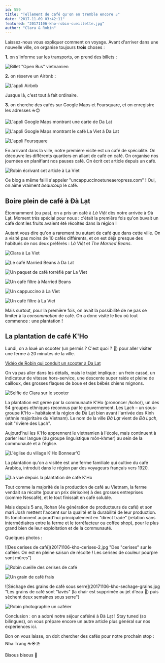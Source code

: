 ```yaml
---
id: 559
title: "Tellement de café qu'on en tremble encore ☕️"
date: "2017-11-09 03:42:11"
featured: "20171106-kho-robin-cueillette.jpg"
author: "Clara & Robin"
---
```


Laissez-nous vous expliquer comment on voyage. Avant d'arriver dans une nouvelle
ville, on organise toujours **trois** choses :

**1.** on s'informe sur les transports, on prend des billets :

![Billet "Open Bus" vietnamien](20171031-billet-openbus.jpg)

**2.** on réserve un Airbnb :

![L'appli Airbnb](20171108-screenshot-airbnb.png)

Jusque là, c'est tout à fait ordinaire.

**3.** on cherche des cafés sur Google Maps et Foursquare, et on enregistre les
adresses ☕️😍

![L'appli Google Maps montrant une carte de Da Lat](20171108-screenshot-google-maps.png)

![L'appli Google Maps montrant le café La Viet à Da Lat](20171108-screenshot-google-maps-2.png)

![L'appli Foursquare](20171108-screenshot-foursquare.png)

En arrivant dans la ville, notre première visite est un café de spécialité. On
découvre les différents quartiers en allant de café en café. On organise nos
journées en planifiant nos pauses café. On écrit cet article depuis un café.

![Robin écrivant cet article à La Viet](20171108-ecriture-article.jpg)

Ce blog a même failli s'appeler "uncappuccinoetuneaeropress.com" ! Oui, on aime
vraiment _beaucoup_ le café.

## Boire plein de café à Đà Lạt

Étonnamment (ou pas), on a pris un café à *Là Việt* dès notre arrivée à Đà Lạt.
Moment très spécial pour nous : c'était la première fois qu'on buvait un café
dont les fruits avaient été récoltés dans la région !

Autant vous dire qu'on a rarement bu autant de café que dans cette ville. On a
visité pas moins de 10 cafés différents, et on est déjà presque des habitués de
nos deux préférés : *Là Việt* et _The Married Beans_.

![Clara à La Viet](20171101-laviet-clara.jpg)

![Le café Married Beans à Da Lat](20171101-marriedbeans-cafe.jpg)

![Un paquet de café torréfié par La Viet](20171101-laviet-grains.jpg)

![Un café filtre à Married Beans](20171101-marriedbeans-filtre.jpg)

![Un cappuccino à La Viet](20171101-laviet-cappuccino.jpg)

![Un café filtre à La Viet](20171101-laviet-filtre.jpg)

Mais surtout, pour la première fois, on avait la possibilité de ne pas se
limiter à la _consommation_ de café. On a donc visité le lieu où tout commence :
une plantation !

## La plantation de café K'Ho

Lundi, on a loué un scooter (un permis ? C'est quoi ? 😬) pour aller visiter une
ferme à 20 minutes de la ville.

[Vidéo de Robin qui conduit un scooter à Da Lat](https://www.youtube.com/watch?v=jl5DbAEte98)

On va pas aller dans les détails, mais le trajet implique : un frein cassé, un
indicateur de vitesse hors-service, une descente super raide et pleine de
cailloux, des grosses flaques de boue et des bébés chiens mignons.

![Selfie de Clara sur le scooter](20171106-clara-scooter.jpg "Clara en plein moment d'adrénaline")

La plantation est gérée par la communauté K'Ho (prononcer /koho/), un des 54
groupes ethniques reconnus par le gouvernement. Les Lạch – un sous-groupe K'Ho –
habitaient la région de Đà Lạt bien avant l'arrivée des Kinh (ethnie majoritaire
du Vietnam). Le nom de la ville _Đà Lạt_ vient de *Đà Lạch*, soit "rivière
des Lạch".

Aujourd'hui les K'Ho apprennent le vietnamien à l'école, mais continuent à
parler leur langue (du groupe linguistique môn-khmer) au sein de la communauté
et à l'église.

![L'église du village K'Ho Bonneur'C](20171106-kho-eglise.jpg "L'église du village K'Ho Bonneur'C")

La plantation qu'on a visitée est une ferme familiale qui cultive du café
Arabica, introduit dans le région par des voyageurs français vers 1920.

![La vue depuis la plantation de café K'Ho](20171106-kho-paysage.jpg "La ferme au pied du Mont Lang Bian (2167m)")

Tout comme la majorité de la production de café au Vietnam, la ferme vendait sa
récolte (pour un prix dérisoire) à des grosses entreprises (comme Nescafé), et
le tout finissait en café soluble.

Mais depuis 5 ans, Rohan (4e génération de producteurs de café) et son mari Josh
mettent l'accent sur la qualité et la durabilité de leur production. Ils
fonctionnent aujourd'hui principalement en "direct trade" (relation sans
intermédiaires entre la ferme et le torréfacteur ou coffee shop), pour le plus
grand bien de leur exploitation et de la communauté.

Quelques photos :

![Des cerises de café](20171106-kho-cerises-2.jpg "Des "cerises" sur le caféier.
On est en pleine saison de récolte ! Les cerises de couleur pourpre sont mûres")

![Robin cueille des cerises de café](20171106-kho-robin-cueillette.jpg "On participe à la récolte malgré la chaleur ☀️")

![Un grain de café frais](20171106-kho-grains.jpg "Dans chaque cerise il y a deux grains de café, tout visqueux. C'est ça qu'on boit tous les matins ☕️")

![Séchage des grains de café sous serre](20171106-kho-sechage-grains.jpg "Les
grains de café sont "lavés" (la chair est supprimée au jet d'eau 🚿) puis
sèchent deux semaines sous serre")

![Robin photographie un caféier](20171106-kho-robin-photo.jpg "Robin prend des photos, il aimerait bien retourner à la ferme plus longtemps pour en prendre plus 📷")

Conclusion : on a adoré notre séjour caféiné à Đà Lạt ! Stay tuned (so
bilingues), on vous prépare encore un autre article plus général sur nos
expériences ici.

Bon on vous laisse, on doit chercher des cafés pour notre prochain stop : Nha
Trang ☕️☀️⛱

Bisous bisous 💋
